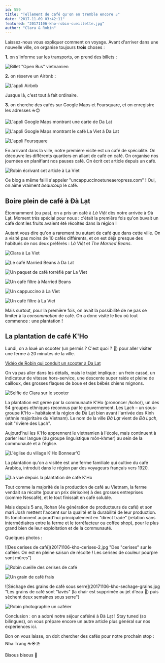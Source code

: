 ```yaml
---
id: 559
title: "Tellement de café qu'on en tremble encore ☕️"
date: "2017-11-09 03:42:11"
featured: "20171106-kho-robin-cueillette.jpg"
author: "Clara & Robin"
---
```


Laissez-nous vous expliquer comment on voyage. Avant d'arriver dans une nouvelle
ville, on organise toujours **trois** choses :

**1.** on s'informe sur les transports, on prend des billets :

![Billet "Open Bus" vietnamien](20171031-billet-openbus.jpg)

**2.** on réserve un Airbnb :

![L'appli Airbnb](20171108-screenshot-airbnb.png)

Jusque là, c'est tout à fait ordinaire.

**3.** on cherche des cafés sur Google Maps et Foursquare, et on enregistre les
adresses ☕️😍

![L'appli Google Maps montrant une carte de Da Lat](20171108-screenshot-google-maps.png)

![L'appli Google Maps montrant le café La Viet à Da Lat](20171108-screenshot-google-maps-2.png)

![L'appli Foursquare](20171108-screenshot-foursquare.png)

En arrivant dans la ville, notre première visite est un café de spécialité. On
découvre les différents quartiers en allant de café en café. On organise nos
journées en planifiant nos pauses café. On écrit cet article depuis un café.

![Robin écrivant cet article à La Viet](20171108-ecriture-article.jpg)

Ce blog a même failli s'appeler "uncappuccinoetuneaeropress.com" ! Oui, on aime
vraiment _beaucoup_ le café.

## Boire plein de café à Đà Lạt

Étonnamment (ou pas), on a pris un café à *Là Việt* dès notre arrivée à Đà Lạt.
Moment très spécial pour nous : c'était la première fois qu'on buvait un café
dont les fruits avaient été récoltés dans la région !

Autant vous dire qu'on a rarement bu autant de café que dans cette ville. On a
visité pas moins de 10 cafés différents, et on est déjà presque des habitués de
nos deux préférés : *Là Việt* et _The Married Beans_.

![Clara à La Viet](20171101-laviet-clara.jpg)

![Le café Married Beans à Da Lat](20171101-marriedbeans-cafe.jpg)

![Un paquet de café torréfié par La Viet](20171101-laviet-grains.jpg)

![Un café filtre à Married Beans](20171101-marriedbeans-filtre.jpg)

![Un cappuccino à La Viet](20171101-laviet-cappuccino.jpg)

![Un café filtre à La Viet](20171101-laviet-filtre.jpg)

Mais surtout, pour la première fois, on avait la possibilité de ne pas se
limiter à la _consommation_ de café. On a donc visité le lieu où tout commence :
une plantation !

## La plantation de café K'Ho

Lundi, on a loué un scooter (un permis ? C'est quoi ? 😬) pour aller visiter une
ferme à 20 minutes de la ville.

[Vidéo de Robin qui conduit un scooter à Da Lat](https://www.youtube.com/watch?v=jl5DbAEte98)

On va pas aller dans les détails, mais le trajet implique : un frein cassé, un
indicateur de vitesse hors-service, une descente super raide et pleine de
cailloux, des grosses flaques de boue et des bébés chiens mignons.

![Selfie de Clara sur le scooter](20171106-clara-scooter.jpg "Clara en plein moment d'adrénaline")

La plantation est gérée par la communauté K'Ho (prononcer /koho/), un des 54
groupes ethniques reconnus par le gouvernement. Les Lạch – un sous-groupe K'Ho –
habitaient la région de Đà Lạt bien avant l'arrivée des Kinh (ethnie majoritaire
du Vietnam). Le nom de la ville _Đà Lạt_ vient de *Đà Lạch*, soit "rivière
des Lạch".

Aujourd'hui les K'Ho apprennent le vietnamien à l'école, mais continuent à
parler leur langue (du groupe linguistique môn-khmer) au sein de la communauté
et à l'église.

![L'église du village K'Ho Bonneur'C](20171106-kho-eglise.jpg "L'église du village K'Ho Bonneur'C")

La plantation qu'on a visitée est une ferme familiale qui cultive du café
Arabica, introduit dans le région par des voyageurs français vers 1920.

![La vue depuis la plantation de café K'Ho](20171106-kho-paysage.jpg "La ferme au pied du Mont Lang Bian (2167m)")

Tout comme la majorité de la production de café au Vietnam, la ferme vendait sa
récolte (pour un prix dérisoire) à des grosses entreprises (comme Nescafé), et
le tout finissait en café soluble.

Mais depuis 5 ans, Rohan (4e génération de producteurs de café) et son mari Josh
mettent l'accent sur la qualité et la durabilité de leur production. Ils
fonctionnent aujourd'hui principalement en "direct trade" (relation sans
intermédiaires entre la ferme et le torréfacteur ou coffee shop), pour le plus
grand bien de leur exploitation et de la communauté.

Quelques photos :

![Des cerises de café](20171106-kho-cerises-2.jpg "Des "cerises" sur le caféier.
On est en pleine saison de récolte ! Les cerises de couleur pourpre sont mûres")

![Robin cueille des cerises de café](20171106-kho-robin-cueillette.jpg "On participe à la récolte malgré la chaleur ☀️")

![Un grain de café frais](20171106-kho-grains.jpg "Dans chaque cerise il y a deux grains de café, tout visqueux. C'est ça qu'on boit tous les matins ☕️")

![Séchage des grains de café sous serre](20171106-kho-sechage-grains.jpg "Les
grains de café sont "lavés" (la chair est supprimée au jet d'eau 🚿) puis
sèchent deux semaines sous serre")

![Robin photographie un caféier](20171106-kho-robin-photo.jpg "Robin prend des photos, il aimerait bien retourner à la ferme plus longtemps pour en prendre plus 📷")

Conclusion : on a adoré notre séjour caféiné à Đà Lạt ! Stay tuned (so
bilingues), on vous prépare encore un autre article plus général sur nos
expériences ici.

Bon on vous laisse, on doit chercher des cafés pour notre prochain stop : Nha
Trang ☕️☀️⛱

Bisous bisous 💋
